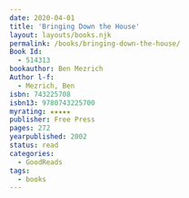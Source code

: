 ```yaml
---
date: 2020-04-01
title: 'Bringing Down the House'
layout: layouts/books.njk
permalink: /books/bringing-down-the-house/
Book Id:
  - 514313
bookauthor: Ben Mezrich
Author l-f:
  - Mezrich, Ben
isbn: 743225708
isbn13: 9780743225700
myrating: ★★★★★
publisher: Free Press
pages: 272
yearpublished: 2002
status: read
categories:
  - GoodReads
tags:
  - books
---
```

